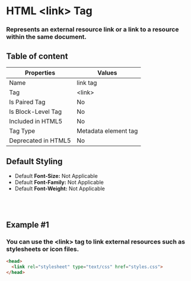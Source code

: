# HTML &lt;link&gt; Tag

### Represents an external resource link or a link to a resource within the same document.



## Table of content


| Properties            | Values                                                               |
|---------------------|----------------------------------------------------------------------|
| Name                | link tag                                                |
| Tag                 | &lt;link&gt;                                            |
| Is Paired Tag       | No                                                  |
| Is Block-Level Tag  | No                                |
| Included in HTML5   | No     |
| Tag Type            | Metadata element tag     |
| Deprecated in HTML5 | No     |


## Default Styling


-	Default **Font-Size:** Not Applicable
-	Default **Font-Family:** Not Applicable
-	Default **Font-Weight:** Not Applicable


<br>
<br>

## Example #1
### You can use the &lt;link&gt; tag to link external resources such as stylesheets or icon files.
```html
<head>
  <link rel="stylesheet" type="text/css" href="styles.css">
</head>
``` 
<br>
<br>

